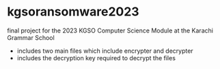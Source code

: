 # kgsoransomware2023
final project for the 2023 KGSO Computer Science Module at the Karachi Grammar School 
- includes two main files which include encrypter and decrypter
- includes the decryption key required to decrypt the files
